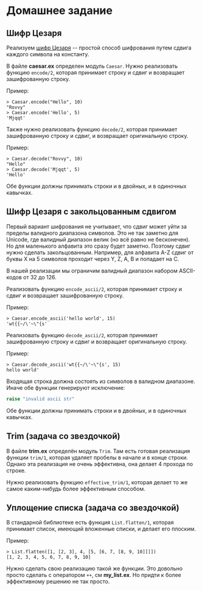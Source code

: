 # Домашнее задание

## Шифр Цезаря

Реализуем [шифр Цезаря](https://ru.wikipedia.org/wiki/%D0%A8%D0%B8%D1%84%D1%80_%D0%A6%D0%B5%D0%B7%D0%B0%D1%80%D1%8F) -- простой способ шифрования путем сдвига каждого символа на константу.

В файле **caesar.ex** определен модуль `Caesar`. Нужно реализовать функцию `encode/2`, которая принимает строку и сдвиг и возвращает зашифрованную строку.

Пример:

```elixir-iex
> Caesar.encode("Hello", 10)
"Rovvy"
> Caesar.encode('Hello', 5)
'Mjqqt'
```

Также нужно реализовать функцию `decode/2`, которая принимает зашифрованную строку и сдвиг, и возвращает оригинальную строку.

Пример:

```elixir-iex
> Caesar.decode("Rovvy", 10)
"Hello"
> Caesar.decode('Mjqqt', 5)
'Hello'
```

Обе функции должны принимать строки и в двойных, и в одиночных кавычках.

## Шифр Цезаря с закольцованным сдвигом

Первый вариант шифрования не учитывает, что сдвиг может уйти за пределы валидного диапазона символов. Это не так заметно для Unicode, где валидный диапазон велик (но всё равно не бесконечен). Но для маленького алфавита это сразу будет заметно. Поэтому сдвиг нужно сделать закольцованным. Например, для алфавита A-Z сдвиг от буквы X на 5 символов проходит через Y, Z, A, B и попадает на C.

В нашей реализации мы ограничим валидный диапазон набором ASCII-кодов от 32 до 126.

Реализовать функцию `encode_ascii/2`, которая принимает строку и сдвиг и возвращает зашифрованную строку.

Пример:

```elixir-iex
> Caesar.encode_ascii('hello world', 15)
'wt{{~/\'~\"{s'
```

Реализовать функцию `decode_ascii/2`, которая принимает зашифрованную строку и сдвиг и возвращает оригинальную строку.

Пример:

```elixir-iex
> Caesar.decode_ascii('wt{{~/\'~\"{s', 15)
hello world'
```

Входящая строка должна состоять из символов в валидном диапазоне. Иначе обе функции генерируют исключение:

```elixir
raise "invalid ascii str"
```

Обе функции должны принимать строки и в двойных, и в одиночных кавычках.


## Trim (задача со звездочкой)

В файле **trim.ex** определён модуль `Trim`. Там есть готовая реализация функции `trim/1`, которая удаляет пробелы в начале и в конце строки. Однако эта реализация не очень эффективна, она делает 4 прохода по строке.

Нужно реализовать функцию `effective_trim/1`, которая делает то же самое каким-нибудь более эффективным способом.

## Уплощение списка (задача со звездочкой)

В стандарной библиотеке есть функция `List.flatten/1`, которая принимает список, имеющий вложенные списки, и делает его плоским.

Пример:

```elixir-iex
> List.flatten([1, [2, 3], 4, [5, [6, 7, [8, 9, 10]]]])
[1, 2, 3, 4, 5, 6, 7, 8, 9, 10]
```

Нужно сделать свою реализацию такой же функции. Это довольно просто сделать с оператором `++`, см **my_list.ex**. Но придти к более эффективному решению не так просто.

